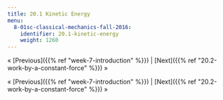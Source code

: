 ```yaml
---
title: 20.1 Kinetic Energy
menu:
  8-01sc-classical-mechanics-fall-2016:
    identifier: 20.1-kinetic-energy
    weight: 1260
---
```

« [Previous]({{% ref "week-7-introduction" %}}) | [Next]({{% ref "20.2-work-by-a-constant-force" %}}) »

« [Previous]({{% ref "week-7-introduction" %}}) | [Next]({{% ref "20.2-work-by-a-constant-force" %}}) »